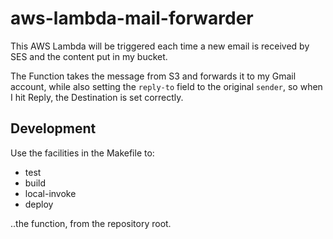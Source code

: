 # aws-lambda-mail-forwarder

This AWS Lambda will be triggered each time a new email is received by SES and the content put in my bucket.

The Function takes the message from S3 and forwards it to my Gmail account, while also setting the `reply-to` field to
the original `sender`, so when I hit Reply, the Destination is set correctly.

## Development

Use the facilities in the Makefile to:
* test
* build
* local-invoke
* deploy

..the function, from the repository root.
